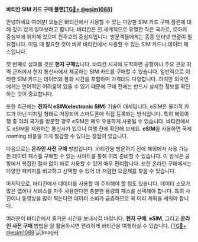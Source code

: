 **바티칸 SIM 카드 구매 플랜[[TG💪+ @esim1088](https://t.me/s/esim1088)]**

안녕하세요 여러분! 오늘은 바티칸에서 사용할 수 있는 다양한 SIM 카드 구매 플랜에 대해 깊이 있게 알아보려고 합니다. 바티칸은 전 세계적으로 유명한 작은 국가로, 로마의 중심부에 위치해 있으며 천주교의 중심지입니다. 방문객들에게는 종종 인터넷 연결이 필요합니다. 이럴 때 필요한 것이 바로 바티칸에서 사용할 수 있는 SIM 카드나 데이터 패스입니다.

첫 번째로 살펴볼 것은 **현지 구매**입니다. 바티칸 시국에 도착하면 공항이나 주요 관광 지역 근처에서 현지 통신사에서 제공하는 SIM 카드를 구매할 수 있습니다. 일반적으로 이러한 SIM 카드는 데이터와 통화 시간을 포함하며 가격대도 다양합니다. 하지만 외국인에게는 언어적인 어려움이 있을 수 있기 때문에 구매 전에는 반드시 상세한 정보를 확인하는 것이 중요합니다.

또한 최근에는 **전자식 eSIM(electronic SIM)** 기술이 대세입니다. eSIM은 물리적 카드가 아닌 디지털 형태로 저장되어 스마트폰에 직접 등록되는 방식입니다. 특히 해외여행 중 여러 국가를 방문할 경우 eSIM은 매우 유용하게 사용될 수 있습니다. 바티칸에서도 eSIM을 지원하는 통신사가 있으니 여행 전에 확인해 보세요. **eSIM**을 사용하면 국제 roaming 비용을 크게 절감할 수 있다는 장점이 있습니다.

다음으로는 **온라인 사전 구매** 방법입니다. 바티칸을 방문하기 전에 해외에서 사용 가능한 데이터 패스를 구매할 수 있는 사이트를 통해 미리 준비할 수 있습니다. 이 방식은 공항에서 복잡한 절차 없이 바로 사용할 수 있어 매우 편리합니다. 또한 온라인 구매에서는 다양한 패키지를 비교하고 선택할 수 있어 더 저렴한 요금제를 찾을 수 있습니다.

마지막으로, 바티칸에서 데이터를 사용할 때 주의해야 할 점도 있습니다. 데이터 소모가 많은 앱이나 서비스를 자주 사용한다면 충분한 용량의 패스를 선택해야 합니다. 특히 사진이나 동영상을 많이 찍는다면 데이터 소비가 급증하므로 꼭 미리 계획을 세워야 합니다.

여러분이 바티칸에서 즐거운 시간을 보내시길 바랍니다. **현지 구매**, **eSIM**, 그리고 **온라인 사전 구매** 방법을 잘 활용하시면 편리하게 바티칸을 여행하실 수 있습니다. [[TG💪+ @esim1088](https://t.me/s/esim1088) ![Image](https://i.postimg.cc/Y0z9fWf4/image.png)]